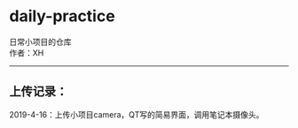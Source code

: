 # daily-practice
日常小项目的仓库  
作者：XH 

-------------------------
## 上传记录：
2019-4-16：上传小项目camera，QT写的简易界面，调用笔记本摄像头。
